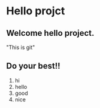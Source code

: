 # Hello projct

## Welcome hello project.
"This is git"

## Do your best!!
1. hi
2. hello
3. good
4. nice

